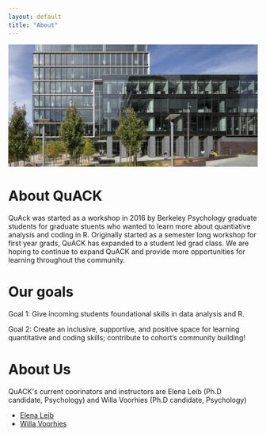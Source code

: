 ```yaml
---
layout: default
title: "About"
---
```

![image](bww-4.jpeg)

# About QuACK
QuAck was started as a workshop in 2016 by Berkeley Psychology graduate students for graduate stuents who wanted to learn more about quantiative analysis and coding in R. Originally started as a semester long workshop for first year grads, QuACK has expanded to a student led grad class. We are hoping to continue to expand QuACK and provide more opportunities for learning throughout the community. 

# Our goals 
Goal 1: Give incoming students foundational skills in data analysis and R.

Goal 2: Create an inclusive, supportive, and positive space for learning quantitative and coding skills; contribute to cohort’s community building!

# About Us
QuACK's current coorinators and instructors are Elena Leib (Ph.D candidate, Psychology) and Willa Voorhies (Ph.D candidate, Psychology)


  * [Elena Leib](https://bungelab.berkeley.edu/graduate-students/)    
  * [Willa Voorhies](https://cnl.berkeley.edu/people/willa-voorhies/)

